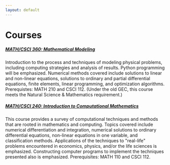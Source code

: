 ```yaml
---
layout: default
---
```



# Courses


<div class="card-deck">
  <div class="card">
    <!-- <img class="card-img-top" src="https://raw.githubusercontent.com/amac-lfc/test/master/assets/img/lfc-logo.png" width="40 px" alt="Card image cap"> -->
    <div class="card-body">
      <h5 class="card-title"><a href="m360/index.html">MATH/CSCI 360:  Mathematical Modeling</a></h5>
      <p class="card-text">
        Introduction to the process and techniques of modeling physical problems, including computing strategies and analysis of results. Python programming will be emphasized. Numerical methods covered include solutions to linear and non-linear equations, solutions to ordinary and partial differential equations, finite elements, linear programming, and optimization algorithms. Prerequistes: MATH 210 and CSCI 112. (Under the old GEC, this course meets the Natural Science & Mathematics requirement.)
	  </p>
    </div>
  </div>
  <div class="card">
    <!-- <img class="card-img-top" src="https://raw.githubusercontent.com/amac-lfc/test/master/assets/img/lfc-logo.png" width="40 px" alt="Card image cap"> -->
    <div class="card-body">
      <h5 class="card-title"><a href="m240/index.html">MATH/CSCI 240: Introduction to Computational Mathematics</a></h5>
      <p class="card-text"> This course provides a survey of computational techniques and methods that are rooted in mathematics and computing. Topics covered include numerical differentiation and integration, numerical solutions to ordinary differential equations, non-linear equations in one variable, and classification methods. Applications of the techniques to "real-life" problems encountered in economics, physics, and/or the life sciences is emphasized. Constructing computer programs to implement the techniques presented also is emphasized. Prerequisites: MATH 110 and CSCI 112.</p>
    </div>
</div>


